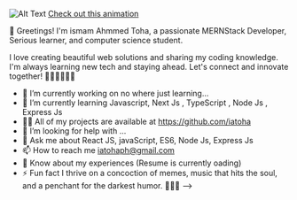 ![Alt Text]("https://giphy.com/embed/RbDKaczqWovIugyJmW")
[Check out this animation]("https://giphy.com/embed/RbDKaczqWovIugyJmW")


👋 Greetings! I'm ismam Ahmmed Toha, a passionate MERNStack Developer, Serious learner, and computer science student.

I love creating beautiful web solutions and sharing my coding knowledge. I'm always learning new tech and staying ahead. Let's connect and innovate together! 🚀👨‍💻🚀👨‍💻

- 🔭 I’m currently working on no where just learning...
- 🌱 I’m currently learning Javascript, Next Js , TypeScript , Node Js , Express Js
- 👨‍💻 All of my projects are available at https://github.com/iatoha
- 🤔 I’m looking for help with ...
- 💬 Ask me about React JS, javaScript, ES6, Node Js, Express Js
- 📫 How to reach me iatohaph@gmail.com
- 📄 Know about my experiences (Resume is currently oading)
- ⚡ Fun fact I thrive on a concoction of memes, music that hits the soul, and a penchant for the darkest humor. 🎵😄🖤
-->
